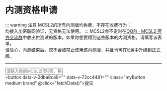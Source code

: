 # 内测资格申请  

::: warning 注意
MCSL2的所有内测版均免费，不存在收费行为；  
均接入加密联网验证，无资格无法使用。
:::
MCSL2会不定时在[QQ群 · MCSL2·官方交流群](/links/mcsl2-qq-group)中放出供测试的版本。如果你想要得到这些版本的内测资格，请填写该表单。  
请放心，内测结束后，您不会被禁止使用该内测版，并且也可在`设置`中升级到正式版。
___

<script>
export default {
  methods: {
    validateIdentificationCode(identificationCode) {
      return /^[a-zA-Z0-9]{4}-[a-zA-Z0-9]{4}-[a-zA-Z0-9]{4}-[a-zA-Z0-9]{4}$/.test(identificationCode);
    },
    handleApiError(message) {
      var resultElement = document.getElementById('apiResult');
      resultElement.textContent = '发生错误：' + message;
    },
    fetchData() {
      var resultElement = document.getElementById('apiResult');
      var identificationCode = document.getElementById('identificationInput').value;
      var checkPreviewUrl = `https://api.mcsl.com.cn/checkPreviewAvailable?Identification=${identificationCode}`;
      var givePermissionUrl = `https://api.mcsl.com.cn/givePreviewPermission?Identification=${identificationCode}`;
      if (!this.validateIdentificationCode(identificationCode)) {
        this.handleApiError('输入的识别码格式不正确，应为XXXX-XXXX-XXXX-XXXX');
        return;
      }

      fetch(checkPreviewUrl, {mode:'cors', method: 'GET', headers: {'Access-Control-Allow-Origin': 'https://*.mcsl.com.cn'}})
        .then(response => response.json())
        .then(data => {
          if (data.msg.includes('发生错误')) {
            resultElement.textContent = data.msg;
          } else if (data.available) {
            resultElement.textContent = data.msg;
          } else {
            fetch(givePermissionUrl, {mode:'cors', method: 'GET', headers: {'Access-Control-Allow-Origin': 'https://*.mcsl.com.cn'}})
              .then(permissionResponse => permissionResponse.json())
              .then(permissionData => {
              if (permissionData.msg.includes('发生错误')) {resultElement.textContent = permissionData.msg;
              } else {resultElement.textContent = permissionData.msg;}
              }
              )
               .catch(error => {
              this.handleApiError(error.message);
              });
            }
            }
            )
        .catch(error => {
          this.handleApiError(error.message);
        });
    }
  }
}
</script>


<input type="text" class="myInput" id="identificationInput" placeholder="请输入你的MCSL2识别码，格式为XXXX-XXXX-XXXX-XXXX"><br>
<button data-v-2dba8ca9="" data-v-72cc4481="" class="myButton medium brand" @click="fetchData()">提交</button>
<p id="apiResult"></p>

<!-- 
::: details 无法加载？
可能是你的浏览器不支持iframe接入方式，你可以选择打开链接：

<https://www.wjx.top/vm/P4PqtSh.aspx>
::: -->
